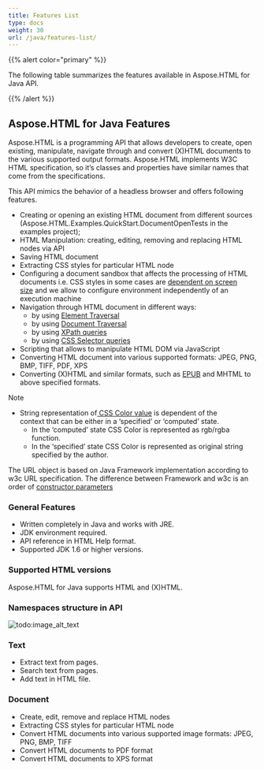 ```yaml
---
title: Features List
type: docs
weight: 30
url: /java/features-list/
---
```


{{% alert color="primary" %}} 

The following table summarizes the features available in Aspose.HTML for Java API.

{{% /alert %}} 
## **Aspose.HTML for Java Features** ## 
Aspose.HTML is a programming API that allows developers to create, open existing, manipulate, navigate through and convert (X)HTML documents to the various supported output formats. Aspose.HTML implements W3C HTML specification, so it’s classes and properties have similar names that come from the specifications.



This API mimics the behavior of a headless browser and offers following features.

- Creating or opening an existing HTML document from different sources (Aspose.HTML.Examples.QuickStart.DocumentOpenTests in the examples project);
- HTML Manipulation: creating, editing, removing and replacing HTML nodes via API 
- Saving HTML document
- Extracting CSS styles for particular HTML node
- Configuring a document sandbox that affects the processing of HTML documents i.e. CSS styles in some cases are [dependent on screen size](https://www.w3.org/TR/css3-mediaqueries/#width) and we allow to configure environment independently of an execution machine
- Navigation through HTML document in different ways:
  - by using [Element Traversal](https://www.w3.org/TR/ElementTraversal)
  - by using [Document Traversal](https://www.w3.org/TR/DOM-Level-2-Traversal-Range/traversal.html)
  - by using [XPath queries](https://www.w3.org/TR/xpath)
  - by using [CSS Selector queries](https://www.w3.org/TR/selectors-api)
- Scripting that allows to manipulate HTML DOM via JavaScript
- Converting HTML document into various supported formats: JPEG, PNG, BMP, TIFF, PDF, XPS
- Converting (X)HTML and similar formats, such as [EPUB](https://www.fileformat.com/) and MHTML to above specified formats.

Note

- String representation of[ CSS Color value](https://www.w3.org/TR/cssom-1/#serialize-a-css-component-value) is dependent of the context that can be either in a ‘specified’ or ‘computed’ state.
  - In the ‘computed’ state CSS Color is represented as rgb/rgba function.
  - In the ‘specified’ state CSS Color is represented as original string specified by the author.

The URL object is based on Java Framework implementation according to w3c URL specification. The difference between Framework and w3c is an order of [constructor parameters](https://url.spec.whatwg.org/#dom-url-url)
### **General Features** ### 
- Written completely in Java and works with JRE.
- JDK environment required.
- API reference in HTML Help format.
- Supported JDK 1.6 or higher versions.
### **Supported HTML versions** ### 
Aspose.HTML for Java supports HTML and (X)HTML.
### **Namespaces structure in API** ### 
![todo:image_alt_text](https://lh3.googleusercontent.com/9k_uvN_5kZ4tJ2S0a409a1FqSSrVdciYq2DOia3mB4sLPdmt5GPI_9BnO--3r6UtOl_YI0nx8AksMcIJ6YrkcegSqbzaz53Qj3xybqWfVnizMO_pbA3VjcR2ZgszWpV_IclR41pf)
### **Text** ### 
- Extract text from pages.
- Search text from pages.
- Add text in HTML file.
### **Document** ### 
- Create, edit, remove and replace HTML nodes
- Extracting CSS styles for particular HTML node
- Convert HTML documents into various supported image formats: JPEG, PNG, BMP, TIFF
- Convert HTML documents to PDF format
- Convert HTML documents to XPS format







